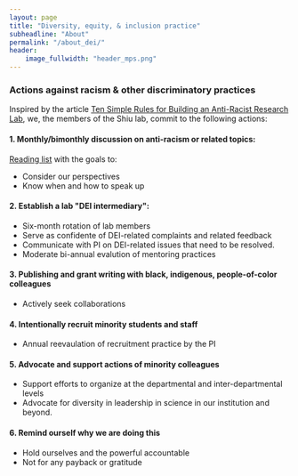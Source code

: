 ```yaml
---
layout: page
title: "Diversity, equity, & inclusion practice"
subheadline: "About"
permalink: "/about_dei/"
header:
    image_fullwidth: "header_mps.png"
---
```


### Actions against racism & other discriminatory practices

Inspired by the article [Ten Simple Rules for Building an Anti-Racist Research Lab](https://ecoevorxiv.org/4a9p8/?utm_source=Nature+Briefing&utm_campaign=72689b2f3c-briefing-dy-20200619&utm_medium=email&utm_term=0_c9dfd39373-72689b2f3c-44323345), we, the members of the Shiu lab, commit to the following actions: 

#### 1. Monthly/bimonthly discussion on anti-racism or related topics: 
[Reading list](https://docs.google.com/spreadsheets/d/16F8oSwMwGKZz8eWC7oW-f87WXHGIWjAZQASHiCPjK74/edit#gid=0) with the goals to:
* Consider our perspectives
* Know when and how to speak up

#### 2. Establish a lab "DEI intermediary":
* Six-month rotation of lab members
* Serve as confidente of DEI-related complaints and related feedback
* Communicate with PI on DEI-related issues that need to be resolved.
* Moderate bi-annual evalution of mentoring practices

#### 3. Publishing and grant writing with black, indigenous, people-of-color colleagues
* Actively seek collaborations

#### 4. Intentionally recruit minority students and staff
* Annual reevaulation of recruitment practice by the PI

#### 5. Advocate and support actions of minority colleagues
* Support efforts to organize at the departmental and inter-departmental levels
* Advocate for diversity in leadership in science in our institution and beyond.

#### 6. Remind ourself why we are doing this
* Hold ourselves and the powerful accountable
* Not for any payback or gratitude
